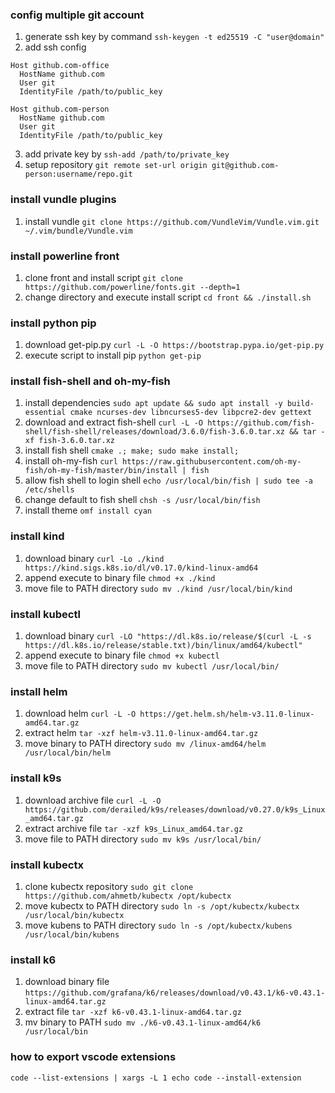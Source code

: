 ### config multiple git account
1. generate ssh key by command `ssh-keygen -t ed25519 -C "user@domain"`
2. add ssh config
```
Host github.com-office
  HostName github.com
  User git
  IdentityFile /path/to/public_key

Host github.com-person
  HostName github.com
  User git
  IdentityFile /path/to/public_key
```
3. add private key by `ssh-add /path/to/private_key`
4. setup repository `git remote set-url origin git@github.com-person:username/repo.git`

### install vundle plugins
1. install vundle `git clone https://github.com/VundleVim/Vundle.vim.git ~/.vim/bundle/Vundle.vim`

### install powerline front
1. clone front and install script `git clone https://github.com/powerline/fonts.git --depth=1`
2. change directory and execute install script `cd front && ./install.sh`

### install python pip
1. download get-pip.py `curl -L -O https://bootstrap.pypa.io/get-pip.py`
2. execute script to install pip `python get-pip`

### install fish-shell and oh-my-fish
1. install dependencies `sudo apt update && sudo apt install -y build-essential cmake ncurses-dev libncurses5-dev libpcre2-dev gettext`
2. download and extract fish-shell `curl -L -O https://github.com/fish-shell/fish-shell/releases/download/3.6.0/fish-3.6.0.tar.xz && tar -xf fish-3.6.0.tar.xz`
3. install fish shell `cmake .; make; sudo make install;`
4. install oh-my-fish `curl https://raw.githubusercontent.com/oh-my-fish/oh-my-fish/master/bin/install | fish`
5. allow fish shell to login shell `echo /usr/local/bin/fish | sudo tee -a /etc/shells`
6. change default to fish shell `chsh -s /usr/local/bin/fish`
7. install theme `omf install cyan`

### install kind
1. download binary `curl -Lo ./kind https://kind.sigs.k8s.io/dl/v0.17.0/kind-linux-amd64`
2. append execute to binary file `chmod +x ./kind`
3. move file to PATH directory `sudo mv ./kind /usr/local/bin/kind`

### install kubectl
1. download binary `curl -LO "https://dl.k8s.io/release/$(curl -L -s https://dl.k8s.io/release/stable.txt)/bin/linux/amd64/kubectl"`
2. append execute to binary file `chmod +x kubectl`
3. move file to PATH directory `sudo mv kubectl /usr/local/bin/`

### install helm
1. download helm `curl -L -O https://get.helm.sh/helm-v3.11.0-linux-amd64.tar.gz`
2. extract helm `tar -xzf helm-v3.11.0-linux-amd64.tar.gz`
3. move binary to PATH directory `sudo mv /linux-amd64/helm /usr/local/bin/helm`

### install k9s
1. download archive file `curl -L -O https://github.com/derailed/k9s/releases/download/v0.27.0/k9s_Linux_amd64.tar.gz`
2. extract archive file `tar -xzf k9s_Linux_amd64.tar.gz`
3. move file to PATH directory `sudo mv k9s /usr/local/bin/`

### install kubectx
1. clone kubectx repository `sudo git clone https://github.com/ahmetb/kubectx /opt/kubectx`
2. move kubectx to PATH directory `sudo ln -s /opt/kubectx/kubectx /usr/local/bin/kubectx`
3. move kubens to PATH directory `sudo ln -s /opt/kubectx/kubens /usr/local/bin/kubens`

### install k6
1. download binary file `https://github.com/grafana/k6/releases/download/v0.43.1/k6-v0.43.1-linux-amd64.tar.gz`
2. extract file `tar -xzf k6-v0.43.1-linux-amd64.tar.gz`
3. mv binary to PATH `sudo mv ./k6-v0.43.1-linux-amd64/k6 /usr/local/bin`

### how to export vscode extensions
```
code --list-extensions | xargs -L 1 echo code --install-extension
```
